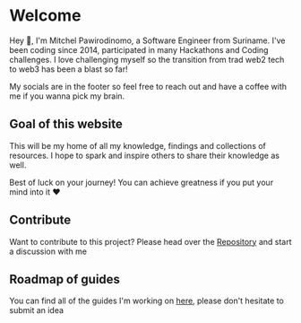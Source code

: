 # Welcome

Hey :wave:, I'm Mitchel Pawirodinomo, a Software Engineer from Suriname. I've been coding since 2014, participated in many Hackathons and Coding challenges. I love challenging myself so the transition from trad web2 tech to web3 has been a blast so far!

My socials are in the footer so feel free to reach out and have a coffee with me if you wanna pick my brain.

## Goal of this website
This will be my home of all my knowledge, findings and collections of resources. I hope to spark and inspire others to share their knowledge as well.

Best of luck on your journey! You can achieve greatness if you put your mind into it :heart:

## Contribute
Want to contribute to this project? Please head over the [Repository](https://github.com/pawiromitchel/pawiromitchel.com) and start a discussion with me

## Roadmap of guides
You can find all of the guides I'm working on [here](https://github.com/pawiromitchel/pawiromitchel.com/issues?q=is%3Aopen+is%3Aissue+label%3Aguide), please don't hesitate to submit an idea
